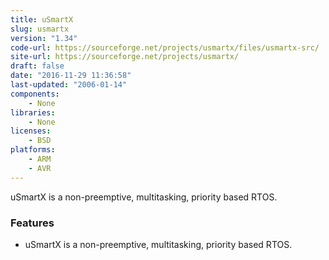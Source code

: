 ```yaml
---
title: uSmartX
slug: usmartx
version: "1.34"
code-url: https://sourceforge.net/projects/usmartx/files/usmartx-src/
site-url: https://sourceforge.net/projects/usmartx/
draft: false
date: "2016-11-29 11:36:58"
last-updated: "2006-01-14"
components:
    - None
libraries:
    - None
licenses:
    - BSD
platforms:
    - ARM
    - AVR
---
```

uSmartX is a non-preemptive, multitasking, priority based RTOS.

<!--more-->

### Features
- uSmartX is a non-preemptive, multitasking, priority based RTOS.


